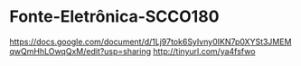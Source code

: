 # Fonte-Eletrônica-SCCO180
https://docs.google.com/document/d/1Lj97tok6SyIvny0IKN7p0XYSt3JMEMqwQmHhLOwqQxM/edit?usp=sharing
http://tinyurl.com/ya4fsfwo
